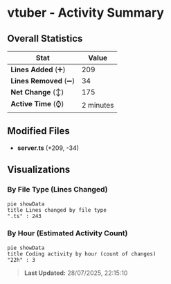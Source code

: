 # vtuber - Activity Summary 

## Overall Statistics

| Stat                   | Value                                                             |
| ---------------------- | ----------------------------------------------------------------- |
| **Lines Added** (➕)   | 209                                          |
| **Lines Removed** (➖) | 34                                        |
| **Net Change** (↕)    | 175                |
| **Active Time** (⌚)   | 2 minutes |


## Modified Files
- **server.ts** (+209, -34)

## Visualizations

### By File Type (Lines Changed)

```mermaid
pie showData
title Lines changed by file type
".ts" : 243
```

### By Hour (Estimated Activity Count)

```mermaid
pie showData
title Coding activity by hour (count of changes)
"22h" : 3
```


> **Last Updated:** 28/07/2025, 22:15:10